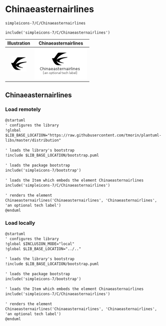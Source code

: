 # Chinaeasternairlines


```text
simpleicons-7/C/Chinaeasternairlines
```

```text
include('simpleicons-7/C/Chinaeasternairlines')
```



| Illustration | Chinaeasternairlines |
| :---: | :---: |
| ![illustration for Illustration](../../simpleicons-7/C/Chinaeasternairlines.png) | ![illustration for Chinaeasternairlines](../../simpleicons-7/C/Chinaeasternairlines.Local.png) |




## Chinaeasternairlines

### Load remotely
```plantuml
@startuml
' configures the library
!global $LIB_BASE_LOCATION="https://raw.githubusercontent.com/tmorin/plantuml-libs/master/distribution"

' loads the library's bootstrap
!include $LIB_BASE_LOCATION/bootstrap.puml

' loads the package bootstrap
include('simpleicons-7/bootstrap')

' loads the Item which embeds the element Chinaeasternairlines
include('simpleicons-7/C/Chinaeasternairlines')

' renders the element
Chinaeasternairlines('Chinaeasternairlines', 'Chinaeasternairlines', 'an optional tech label')
@enduml
```

### Load locally
```plantuml
@startuml
' configures the library
!global $INCLUSION_MODE="local"
!global $LIB_BASE_LOCATION="../.."

' loads the library's bootstrap
!include $LIB_BASE_LOCATION/bootstrap.puml

' loads the package bootstrap
include('simpleicons-7/bootstrap')

' loads the Item which embeds the element Chinaeasternairlines
include('simpleicons-7/C/Chinaeasternairlines')

' renders the element
Chinaeasternairlines('Chinaeasternairlines', 'Chinaeasternairlines', 'an optional tech label')
@enduml
```

